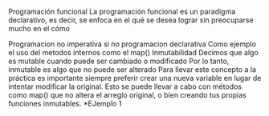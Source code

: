 Programación funcional
La programación funcional es un paradigma declarativo, es decir, se enfoca en el qué se desea lograr sin preocuparse mucho en el cómo


Programacion no imperativa si no programacion declarativa
Como ejemplo el uso del metodos internos como el map()
Inmutabilidad
Decimos que algo es mutable cuando puede ser cambiado o modificado
Por lo tanto, inmutable es algo que no puede ser alterado
Para llevar este concepto a la práctica es importante siempre preferir crear una nueva variable en lugar de intentar modificar la original. Esto se puede llevar a cabo con métodos como map() que no altera el arreglo original, o bien creando tus propias funciones inmutables.
*EJemplo 1